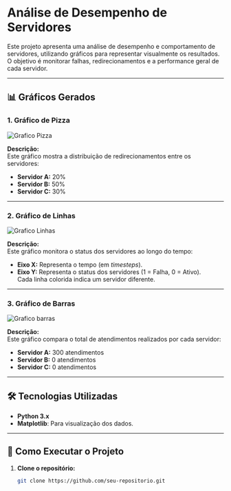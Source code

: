 # Análise de Desempenho de Servidores

Este projeto apresenta uma análise de desempenho e comportamento de servidores, utilizando gráficos para representar visualmente os resultados. O objetivo é monitorar falhas, redirecionamentos e a performance geral de cada servidor.

---

## 📊 Gráficos Gerados

### 1. Gráfico de Pizza

![Grafico Pizza](https://github.com/user-attachments/assets/91fd5faa-4704-40e5-8a83-047dd06c3d88)

**Descrição:**  
Este gráfico mostra a distribuição de redirecionamentos entre os servidores:  
- **Servidor A:** 20%  
- **Servidor B:** 50%  
- **Servidor C:** 30%  

---

### 2. Gráfico de Linhas

![Grafico Linhas](https://github.com/user-attachments/assets/6cf443d1-2cf9-4140-9b7d-db47cd472c18)

**Descrição:**  
Este gráfico monitora o status dos servidores ao longo do tempo:  
- **Eixo X:** Representa o tempo (em *timesteps*).  
- **Eixo Y:** Representa o status dos servidores (1 = Falha, 0 = Ativo).  
Cada linha colorida indica um servidor diferente.  

---

### 3. Gráfico de Barras

![Grafico barras](https://github.com/user-attachments/assets/4dc9a2c0-75bf-48c6-a41f-0cdf01f1b154)

**Descrição:**  
Este gráfico compara o total de atendimentos realizados por cada servidor:  
- **Servidor A:** 300 atendimentos  
- **Servidor B:** 0 atendimentos  
- **Servidor C:** 0 atendimentos  

---

## 🛠️ Tecnologias Utilizadas

- **Python 3.x**
- **Matplotlib**: Para visualização dos dados.

---

## 🚀 Como Executar o Projeto

1. **Clone o repositório:**
   ```bash
   git clone https://github.com/seu-repositorio.git
